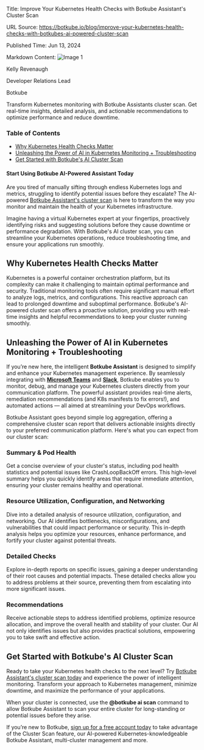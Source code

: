 Title: Improve Your Kubernetes Health Checks with Botkube Assistant's Cluster Scan

URL Source: https://botkube.io/blog/improve-your-kubernetes-health-checks-with-botkubes-ai-powered-cluster-scan

Published Time: Jun 13, 2024

Markdown Content:
![Image 1](https://cdn.prod.website-files.com/634fabb21508d6c9db9bc46f/636df3fb36b4e60920a3b1b2_hPLC9itV8zp-raGDFmvOZMfn2hV8RFcl237qzT8Wa1g.jpeg)

Kelly Revenaugh

Developer Relations Lead

Botkube

Transform Kubernetes monitoring with Botkube Assistants cluster scan. Get real-time insights, detailed analysis, and actionable recommendations to optimize performance and reduce downtime.

### Table of Contents

*   [Why Kubernetes Health Checks Matter](#why-kubernetes-health-checks-matter)
*   [Unleashing the Power of AI in Kubernetes Monitoring + Troubleshooting](#unleashing-the-power-of-ai-in-kubernetes-monitoring-troubleshooting)
*   [Get Started with Botkube's AI Cluster Scan](#get-started-with-botkube-s-ai-cluster-scan)

#### Start Using Botkube AI-Powered Assistant Today

Are you tired of manually sifting through endless Kubernetes logs and metrics, struggling to identify potential issues before they escalate? The AI-powered [Botkube Assistant's cluster scan](http://app.botkube.io/) is here to transform the way you monitor and maintain the health of your Kubernetes infrastructure.

Imagine having a virtual Kubernetes expert at your fingertips, proactively identifying risks and suggesting solutions before they cause downtime or performance degradation. With Botkube's AI cluster scan, you can streamline your Kubernetes operations, reduce troubleshooting time, and ensure your applications run smoothly.

Why Kubernetes Health Checks Matter
-----------------------------------

Kubernetes is a powerful container orchestration platform, but its complexity can make it challenging to maintain optimal performance and security. Traditional monitoring tools often require significant manual effort to analyze logs, metrics, and configurations. This reactive approach can lead to prolonged downtime and suboptimal performance. Botkube's AI-powered cluster scan offers a proactive solution, providing you with real-time insights and helpful recommendations to keep your cluster running smoothly.

Unleashing the Power of AI in Kubernetes Monitoring + Troubleshooting
---------------------------------------------------------------------

If you’re new here, the intelligent **Botkube Assistant** is designed to simplify and enhance your Kubernetes management experience. By seamlessly integrating with [**Microsoft Teams**](https://botkube.io/integration/teams) and [**Slack**](https://botkube.io/integration/slack), Botkube enables you to monitor, debug, and manage your Kubernetes clusters directly from your communication platform. The powerful assistant provides real-time alerts, remediation recommendations (and K8s manifests to fix errors!), and automated actions — all aimed at streamlining your DevOps workflows.

Botkube Assistant goes beyond simple log aggregation, offering a comprehensive cluster scan report that delivers actionable insights directly to your preferred communication platform. Here's what you can expect from our cluster scan:

### Summary & Pod Health

Get a concise overview of your cluster's status, including pod health statistics and potential issues like CrashLoopBackOff errors. This high-level summary helps you quickly identify areas that require immediate attention, ensuring your cluster remains healthy and operational.

### Resource Utilization, Configuration, and Networking

Dive into a detailed analysis of resource utilization, configuration, and networking. Our AI identifies bottlenecks, misconfigurations, and vulnerabilities that could impact performance or security. This in-depth analysis helps you optimize your resources, enhance performance, and fortify your cluster against potential threats.

### Detailed Checks

Explore in-depth reports on specific issues, gaining a deeper understanding of their root causes and potential impacts. These detailed checks allow you to address problems at their source, preventing them from escalating into more significant issues.

### Recommendations

Receive actionable steps to address identified problems, optimize resource allocation, and improve the overall health and stability of your cluster. Our AI not only identifies issues but also provides practical solutions, empowering you to take swift and effective action.

Get Started with Botkube's AI Cluster Scan
------------------------------------------

Ready to take your Kubernetes health checks to the next level? Try [Botkube Assistant's cluster scan today](http://botkube.io/) and experience the power of intelligent monitoring. Transform your approach to Kubernetes management, minimize downtime, and maximize the performance of your applications.

When your cluster is connected, use the **@botkube ai scan** command to allow Botkube Assistant to scan your entire cluster for long-standing or potential issues before they arise.

If you’re new to Botkube, [sign up for a free account today](http://app.botkube.io/) to take advantage of the Cluster Scan feature, our AI-powered Kubernetes-knowledgeable Botkube Assistant, multi-cluster management and more.

‍
